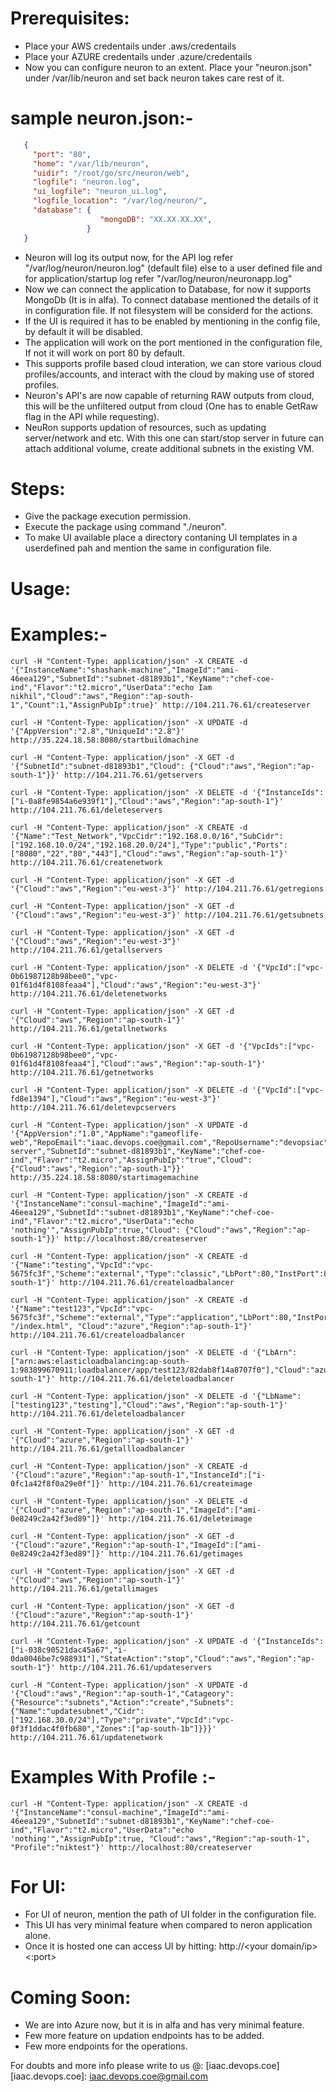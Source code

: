 # Prerequisites:

  * Place your AWS credentails under .aws/credentails
  * Place your AZURE credentails under .azure/credentails
  * Now you can configure neuron to an extent. Place your "neuron.json" under /var/lib/neuron and set back neuron takes care rest of it.
  # sample neuron.json:-

```json
   {
     "port": "80",
     "home": "/var/lib/neuron",
     "uidir": "/root/go/src/neuron/web",
     "logfile": "neuron.log",
     "ui_logfile": "neuron_ui.log",
     "logfile_location": "/var/log/neuron/",
     "database": {
                    "mongoDB": "XX.XX.XX.XX",
                 }
   }
```

  * Neuron will log its output now, for the API log refer "/var/log/neuron/neuron.log" (default file) else to a user defined file and for application/startup log refer "/var/log/neuron/neuronapp.log"
  * Now we can connect the application to Database, for now it supports MongoDb (It is in alfa). To connect database mentioned the details of it in configuration file. If not filesystem will be considerd for the actions.
  * If the UI is required it has to be enabled by mentioning in the config file, by default it will be disabled.
  * The application will work on the port mentioned in the configuration file, If not it will work on port 80 by default.
  * This supports profile based cloud interation, we can store various cloud profiles/accounts, and interact with the cloud by making use of stored profiles.
  * Neuron's API's are now capable of returning RAW outputs from cloud, this will be the unfiltered output from cloud (One has to enable GetRaw flag in the API while requesting).
  * NeuRon supports updation of resources, such as updating server/network and etc. With this one can start/stop server in future can attach additional volume, create additional subnets in the existing VM.

# Steps:

  * Give the package execution permission.
  * Execute the package using command "./neuron".
  * To make UI available place a directory contaning UI templates in a userdefined pah and mention the same in configuration file.

# Usage:

  # Examples:-

	curl -H "Content-Type: application/json" -X CREATE -d '{"InstanceName":"shashank-machine","ImageId":"ami-46eea129","SubnetId":"subnet-d81893b1","KeyName":"chef-coe-ind","Flavor":"t2.micro","UserData":"echo Iam nikhil","Cloud":"aws","Region":"ap-south-1","Count":1,"AssignPubIp":true}' http://104.211.76.61/createserver

	curl -H "Content-Type: application/json" -X UPDATE -d '{"AppVersion":"2.8","UniqueId":"2.8"}' http://35.224.18.58:8080/startbuildmachine

	curl -H "Content-Type: application/json" -X GET -d '{"SubnetId":"subnet-d81893b1","Cloud": {"Cloud":"aws","Region":"ap-south-1"}}' http://104.211.76.61/getservers

	curl -H "Content-Type: application/json" -X DELETE -d '{"InstanceIds":["i-0a8fe9854a6e939f1"],"Cloud":"aws","Region":"ap-south-1"}' http://104.211.76.61/deleteservers

	curl -H "Content-Type: application/json" -X CREATE -d '{"Name":"Test_Network","VpcCidr":"192.168.0.0/16","SubCidr":["192.168.10.0/24","192.168.20.0/24"],"Type":"public","Ports":["8080","22","80","443"],"Cloud":"aws","Region":"ap-south-1"}' http://104.211.76.61/createnetwork

	curl -H "Content-Type: application/json" -X GET -d '{"Cloud":"aws","Region":"eu-west-3"}' http://104.211.76.61/getregions

	curl -H "Content-Type: application/json" -X GET -d '{"Cloud":"aws","Region":"eu-west-3"}' http://104.211.76.61/getsubnets

	curl -H "Content-Type: application/json" -X GET -d '{"Cloud":"aws","Region":"eu-west-3"}' http://104.211.76.61/getallservers

	curl -H "Content-Type: application/json" -X DELETE -d '{"VpcId":["vpc-0b61987128b98bee0","vpc-01f61d4f8108feaa4"],"Cloud":"aws","Region":"eu-west-3"}' http://104.211.76.61/deletenetworks

	curl -H "Content-Type: application/json" -X GET -d '{"Cloud":"aws","Region":"ap-south-1"}' http://104.211.76.61/getallnetworks

	curl -H "Content-Type: application/json" -X GET -d '{"VpcIds":["vpc-0b61987128b98bee0","vpc-01f61d4f8108feaa4"],"Cloud":"aws","Region":"ap-south-1"}' http://104.211.76.61/getnetworks

	curl -H "Content-Type: application/json" -X DELETE -d '{"VpcId":["vpc-fd8e1394"],"Cloud":"aws","Region":"eu-west-3"}' http://104.211.76.61/deletevpcservers

	curl -H "Content-Type: application/json" -X UPDATE -d '{"AppVersion":"1.0","AppName":"gameoflife-web","RepoEmail":"iaac.devops.coe@gmail.com","RepoUsername":"devopsiac","RepoPasswd":"devops123","ArtDomain":"13.126.216.231","ArtUsername":"admin","ArtPasswd":"password","InstanceName":"app-server","SubnetId":"subnet-d81893b1","KeyName":"chef-coe-ind","Flavor":"t2.micro","AssignPubIp":"true","Cloud":{"Cloud":"aws","Region":"ap-south-1"}}' http://35.224.18.58:8080/startimagemachine

	curl -H "Content-Type: application/json" -X CREATE -d '{"InstanceName":"consul-machine","ImageId":"ami-46eea129","SubnetId":"subnet-d81893b1","KeyName":"chef-coe-ind","Flavor":"t2.micro","UserData":"echo 'nothing'","AssignPubIp":true,"Cloud": {"Cloud":"aws","Region":"ap-south-1"}}' http://localhost:80/createserver

	curl -H "Content-Type: application/json" -X CREATE -d '{"Name":"testing","VpcId":"vpc-5675fc3f","Scheme":"external","Type":"classic","LbPort":80,"InstPort":80,"Lbproto":"HTTP","Instproto":"HTTP","Cloud":"azure","Region":"ap-south-1"}' http://104.211.76.61/createloadbalancer

	curl -H "Content-Type: application/json" -X CREATE -d '{"Name":"test123","VpcId":"vpc-5675fc3f","Scheme":"external","Type":"application","LbPort":80,"InstPort":80,"Lbproto":"HTTP","Instproto":"HTTP","HttpCode":"201","HealthPath": "/index.html", "Cloud":"azure","Region":"ap-south-1"}' http://104.211.76.61/createloadbalancer

	curl -H "Content-Type: application/json" -X DELETE -d '{"LbArn":["arn:aws:elasticloadbalancing:ap-south-1:983899670911:loadbalancer/app/test123/82dab8f14a8707f0"],"Cloud":"azure","Region":"ap-south-1"}' http://104.211.76.61/deleteloadbalancer

	curl -H "Content-Type: application/json" -X DELETE -d '{"LbName":["testing123","testing"],"Cloud":"aws","Region":"ap-south-1"}' http://104.211.76.61/deleteloadbalancer

	curl -H "Content-Type: application/json" -X GET -d '{"Cloud":"azure","Region":"ap-south-1"}' http://104.211.76.61/getallloadbalancer

	curl -H "Content-Type: application/json" -X CREATE -d '{"Cloud":"azure","Region":"ap-south-1","InstanceId":["i-0fc1a42f8f0a29e0f"]}' http://104.211.76.61/createimage

	curl -H "Content-Type: application/json" -X DELETE -d '{"Cloud":"azure","Region":"ap-south-1","ImageId":["ami-0e8249c2a42f3ed89"]}' http://104.211.76.61/deleteimage

	curl -H "Content-Type: application/json" -X GET -d '{"Cloud":"azure","Region":"ap-south-1","ImageId":["ami-0e8249c2a42f3ed89"]}' http://104.211.76.61/getimages

	curl -H "Content-Type: application/json" -X GET -d '{"Cloud":"aws","Region":"ap-south-1"}' http://104.211.76.61/getallimages

	curl -H "Content-Type: application/json" -X GET -d '{"Cloud":"azure","Region":"ap-south-1"}' http://104.211.76.61/getcount

	curl -H "Content-Type: application/json" -X UPDATE -d '{"InstanceIds":["i-038c90521dac45a67","i-0da0046be7c988931"],"StateAction":"stop","Cloud":"aws","Region":"ap-south-1"}' http://104.211.76.61/updateservers

	curl -H "Content-Type: application/json" -X UPDATE -d '{"Cloud":"aws","Region":"ap-south-1","Catageory": {"Resource":"subnets","Action":"create","Subnets":{"Name":"updatesubnet","Cidr":["192.168.30.0/24"],"Type":"private","VpcId":"vpc-0f3f1ddac4f0fb680","Zones":["ap-south-1b"]}}}' http://104.211.76.61/updatenetwork

 # Examples With Profile :-

	curl -H "Content-Type: application/json" -X CREATE -d '{"InstanceName":"consul-machine","ImageId":"ami-46eea129","SubnetId":"subnet-d81893b1","KeyName":"chef-coe-ind","Flavor":"t2.micro","UserData":"echo 'nothing'","AssignPubIp":true, "Cloud":"aws","Region":"ap-south-1", "Profile":"niktest"}' http://localhost:80/createserver
  
# For UI:

  * For UI of neuron, mention the path of UI folder in the configuration file.
  * This UI has very minimal feature when compared to neron application alone.
  * Once it is hosted one can access UI by hitting: http://<your domain/ip><:port>

# Coming Soon:

  * We are into Azure now, but it is in alfa and has very minimal feature.
  * Few more feature on updation endpoints has to be added.
  * Few more endpoints for the operations.
  
For doubts and more info please write to us @: [iaac.devops.coe]
[iaac.devops.coe]: iaac.devops.coe@gmail.com
